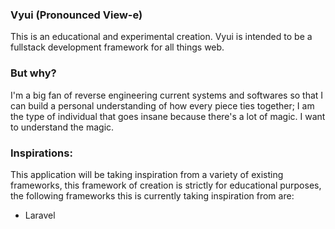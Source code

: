 ### Vyui (Pronounced View-e)
This is an educational and experimental creation. Vyui is intended to be a fullstack development framework for all things web. 

### But why? 
I'm a big fan of reverse engineering current systems and softwares so that I can build a personal understanding of how every piece ties together; I am the
type of individual that goes insane because there's a lot of magic. I want to understand the magic. 

### Inspirations:
This application will be taking inspiration from a variety of existing frameworks, this framework of creation is strictly for educational purposes, the 
following frameworks this is currently taking inspiration from are:

- Laravel 
